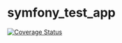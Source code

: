 # symfony_test_app

[![Coverage Status](https://coveralls.io/repos/github/rahulsonar-acquia/symfony_test_app/badge.svg?branch=main)](https://coveralls.io/github/rahulsonar-acquia/symfony_test_app?branch=main)
